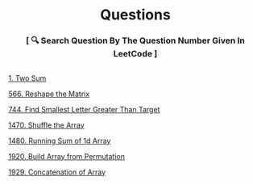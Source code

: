 <h1 align="center" type="color:red;">Questions</h1>
<h3 align="center">[ 🔍 Search Question By The Question Number Given In LeetCode ]<h3>
<h2></h2>

[1. Two Sum](https://github.com/yashshrivastavaa/leetCode-Solution/blob/3e7c01180e316537ed96d9f33f8871abea1113ab/Easy/Solutions/1-Two-Sum.md)

[566. Reshape the Matrix](https://github.com/yashshrivastavaa/leetCode-Solution/blob/127df884b9497d75e472e9a5ad6a29048624940e/Easy/Solutions/566-Reshape-the-Matrix.md)

[744. Find Smallest Letter Greater Than Target](https://github.com/yashshrivastavaa/leetCode-Solution/blob/84a0843e497b8493d6d6dfa1fe2f207c640eaea1/Easy/Solutions/744-Find-Smallest-Letter-Greater-Than-Target.md)

[1470. Shuffle the Array](https://github.com/yashshrivastavaa/leetCode-Solution/blob/c8eba0a8440655139ffd80495e34537848820710/Easy/Solutions/1470-Shuffle-the-Array.md)

[1480. Running Sum of 1d Array
](https://github.com/yashshrivastavaa/leetCode-Solution/blob/12b4e5b9e8bd9ddb805360615a07bd98be938d36/Easy/Solutions/1480-Running-Sum-of-1d-Array.md)

[1920. Build Array from Permutation](https://github.com/yashshrivastavaa/leetCode-Solution/blob/0b41bfab3467035598c4d7fc6b66258d8809d214/Easy/Solutions/1920-Build-Array-from-Permutation.md)

[1929. Concatenation of Array](https://github.com/yashshrivastavaa/leetCode-Solution/blob/c02c8dd51d93fe2e5c378861855766ea8d6dc3c5/Easy/Solutions/1929-Concatenation-of-Array.md)

